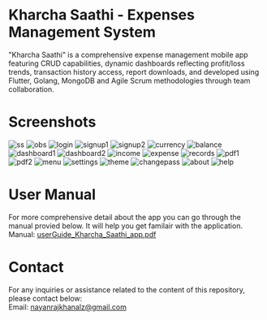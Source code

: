 # Kharcha Saathi - Expenses Management System
"Kharcha Saathi" is a comprehensive expense management mobile app featuring CRUD capabilities, dynamic dashboards reflecting profit/loss trends, transaction history access, report downloads, and developed using Flutter, Golang, MongoDB and Agile Scrum methodologies through team collaboration.

# Screenshots
![ss](https://github.com/notnayan/Kharcha-Saathi--Expenses-Management-System--Flutter-GO-MongoDB/assets/107233329/207bdcd8-6c2e-4079-97da-30c01d2b863e) 
![obs](https://github.com/notnayan/Kharcha-Saathi--Expenses-Management-System--Flutter-GO-MongoDB/assets/107233329/876e7cf6-50de-45ef-aa02-a07a725194e6)
![login](https://github.com/notnayan/Kharcha-Saathi--Expenses-Management-System--Flutter-GO-MongoDB/assets/107233329/c8cfad7f-7ef6-4cb8-8d1e-ed4c673be95a)
![signup1](https://github.com/notnayan/Kharcha-Saathi--Expenses-Management-System--Flutter-GO-MongoDB/assets/107233329/a1bd514c-5344-4b7f-9b13-9f5e1520c684)
![signup2](https://github.com/notnayan/Kharcha-Saathi--Expenses-Management-System--Flutter-GO-MongoDB/assets/107233329/6dae3387-c10f-4ab5-9011-61f4105e9249)
![currency](https://github.com/notnayan/Kharcha-Saathi--Expenses-Management-System--Flutter-GO-MongoDB/assets/107233329/47aec45b-ae9a-4f9f-ab0b-db7dc3b2a35a)
![balance](https://github.com/notnayan/Kharcha-Saathi--Expenses-Management-System--Flutter-GO-MongoDB/assets/107233329/c6372fcc-6738-4ca6-babe-522b3b0e5f69)
![dashboard1](https://github.com/notnayan/Kharcha-Saathi--Expenses-Management-System--Flutter-GO-MongoDB/assets/107233329/91278eb5-74f8-4e16-9f7f-b88e9b4e0067)
![dashboard2](https://github.com/notnayan/Kharcha-Saathi--Expenses-Management-System--Flutter-GO-MongoDB/assets/107233329/6d5417a6-c4a8-49a5-ad6f-6185d2554f3f)
![income](https://github.com/notnayan/Kharcha-Saathi--Expenses-Management-System--Flutter-GO-MongoDB/assets/107233329/c5540fc7-c22b-49c9-8787-eaf053f8f3c7)
![expense](https://github.com/notnayan/Kharcha-Saathi--Expenses-Management-System--Flutter-GO-MongoDB/assets/107233329/eadb875d-e91e-4112-b3cf-9a6cabc5d363)
![records](https://github.com/notnayan/Kharcha-Saathi--Expenses-Management-System--Flutter-GO-MongoDB/assets/107233329/889bc785-7670-4966-933c-edcd642b955c)
![pdf1](https://github.com/notnayan/Kharcha-Saathi--Expenses-Management-System--Flutter-GO-MongoDB/assets/107233329/28ff9a3b-3b83-4768-a080-d37dc8f0b72b)
![pdf2](https://github.com/notnayan/Kharcha-Saathi--Expenses-Management-System--Flutter-GO-MongoDB/assets/107233329/b1ad73f8-ce99-4d7a-8773-1bf83a380f6e)
![menu](https://github.com/notnayan/Kharcha-Saathi--Expenses-Management-System--Flutter-GO-MongoDB/assets/107233329/b0fd74e4-eb80-40bb-9633-6c050d1894c0)
![settings](https://github.com/notnayan/Kharcha-Saathi--Expenses-Management-System--Flutter-GO-MongoDB/assets/107233329/3854a469-2620-4228-ad30-d051e408f57b)
![theme](https://github.com/notnayan/Kharcha-Saathi--Expenses-Management-System--Flutter-GO-MongoDB/assets/107233329/f86ce5e6-b50f-45fc-ae9b-f15afde1568e)
![changepass](https://github.com/notnayan/Kharcha-Saathi--Expenses-Management-System--Flutter-GO-MongoDB/assets/107233329/52110869-f0c0-4efe-b83a-7f2b9d71040f)
![about](https://github.com/notnayan/Kharcha-Saathi--Expenses-Management-System--Flutter-GO-MongoDB/assets/107233329/1ff79bd1-8a84-41c9-920e-e1eeb6a51123)
![help](https://github.com/notnayan/Kharcha-Saathi--Expenses-Management-System--Flutter-GO-MongoDB/assets/107233329/105da3a5-f9f0-405c-ba37-f9bcf1c99d11)

# User Manual
For more comprehensive detail about the app you can go through the manual provied below. It will help you get familair with the application.<br>
Manual: [userGuide_Kharcha_Saathi_app.pdf](https://github.com/notnayan/Kharcha-Saathi--Expenses-Management-System--Flutter-GO-MongoDB/files/12534011/userGuide_Kharcha_Saathi_app.pdf)

# Contact
For any inquiries or assistance related to the content of this repository, please contact below:<br>
Email: nayanrajkhanalz@gmail.com
